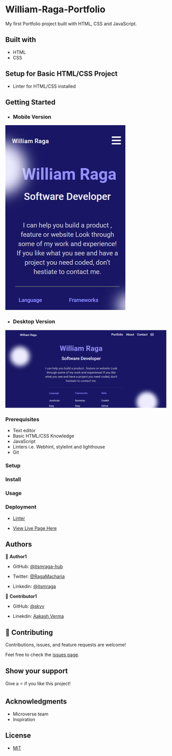# William-Raga-Portfolio

My first Portfolio project built with HTML, CSS and JavaScript.

## Built with

- HTML
- CSS

## Setup for Basic HTML/CSS Project

- Linter for HTML/CSS installed

## Getting Started

- ### Mobile Version

![screenshort](portfolio2.png)

- ### Desktop Version

![screenshot](desktopImage.png)

### Prerequisites

- Text editor
- Basic HTML/CSS Knowledge
- JavaScript
- Linters i.e. Webhint, stylelint and lighthouse
- Git

### Setup

### Install

### Usage

### Deployment

- [Linter](https://github.com/microverseinc/linters-config/tree/master/html-css)

- [View Live Page Here](https://itsmraga-hub.github.io/William-Raga-Portfolio/)

## Authors

👤 **Author1**

- GitHub: [@itsmraga-hub](https://github.com/itsmraga-hub)

- Twitter: [@RagaMacharia](https://twitter.com/RagaMacharia)

- Linkedin: [@itsmraga](https://www.linkedin.com/in/itsmraga/)

👤 **Contributor1**

- GitHub: [@skyv](https://github.com/skyv26)

- Linekdin: [Aakash Verma](https://www.linkedin.com/in/devaakash/)

## 🤝 Contributing

Contributions, issues, and feature requests are welcome!

Feel free to check the [issues page](../../issues/).

## Show your support

Give a ⭐️ if you like this project!

## Acknowledgments

- Microverse team
- Inspiration

## License

- [MIT](https://github.com/itsmraga-hub/William-Raga-Portfolio/blob/master/LICENSE)
